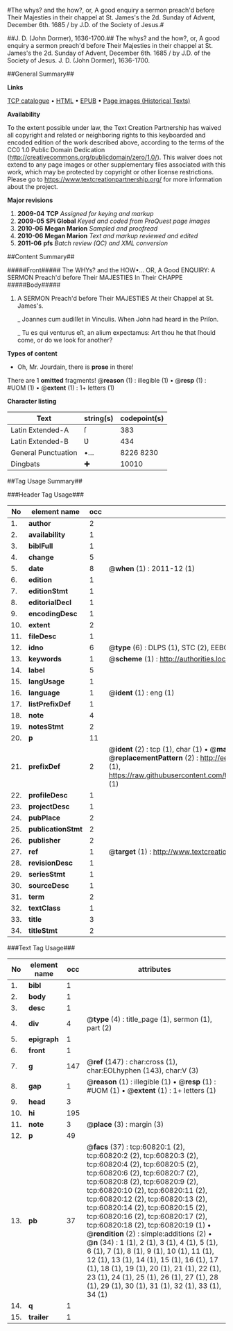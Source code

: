 #The whys? and the how?, or, A good enquiry a sermon preach'd before Their Majesties in their chappel at St. James's the 2d. Sunday of Advent, December 6th. 1685 / by J.D. of the Society of Jesus.#

##J. D. (John Dormer), 1636-1700.##
The whys? and the how?, or, A good enquiry a sermon preach'd before Their Majesties in their chappel at St. James's the 2d. Sunday of Advent, December 6th. 1685 / by J.D. of the Society of Jesus.
J. D. (John Dormer), 1636-1700.

##General Summary##

**Links**

[TCP catalogue](http://www.ota.ox.ac.uk/tcp/)  • 
[HTML](http://tei.it.ox.ac.uk/tcp/Texts-HTML/free/A36/A36357.html)  • 
[EPUB](http://tei.it.ox.ac.uk/tcp/Texts-EPUB/free/A36/A36357.epub) • 
[Page images (Historical Texts)](https://historicaltexts.jisc.ac.uk/eebo-12384943e)

**Availability**

To the extent possible under law, the Text Creation Partnership has waived all copyright and related or neighboring rights to this keyboarded and encoded edition of the work described above, according to the terms of the CC0 1.0 Public Domain Dedication (http://creativecommons.org/publicdomain/zero/1.0/). This waiver does not extend to any page images or other supplementary files associated with this work, which may be protected by copyright or other license restrictions. Please go to https://www.textcreationpartnership.org/ for more information about the project.

**Major revisions**

1. __2009-04__ __TCP__ *Assigned for keying and markup*
1. __2009-05__ __SPi Global__ *Keyed and coded from ProQuest page images*
1. __2010-06__ __Megan Marion__ *Sampled and proofread*
1. __2010-06__ __Megan Marion__ *Text and markup reviewed and edited*
1. __2011-06__ __pfs__ *Batch review (QC) and XML conversion*

##Content Summary##

#####Front#####
The WHYs? and the HOW•… OR, A Good ENQUIRY: A SERMON Preach'd before Their MAJESTIES In Their CHAPPE
#####Body#####

1. A SERMON Preach'd before Their MAJESTIES At their Chappel at St. James's.

    _ Joannes cum audiſſet in Vinculis. When John had heard in the Priſon.

    _ Tu es qui venturus eſt, an alium expectamus: Art thou he that ſhould come, or do we look for another?

**Types of content**

  * Oh, Mr. Jourdain, there is **prose** in there!

There are 1 **omitted** fragments! 
 @__reason__ (1) : illegible (1)  •  @__resp__ (1) : #UOM (1)  •  @__extent__ (1) : 1+ letters (1)

**Character listing**


|Text|string(s)|codepoint(s)|
|---|---|---|
|Latin Extended-A|ſ|383|
|Latin Extended-B|Ʋ|434|
|General Punctuation|•…|8226 8230|
|Dingbats|✚|10010|

##Tag Usage Summary##

###Header Tag Usage###

|No|element name|occ|attributes|
|---|---|---|---|
|1.|__author__|2||
|2.|__availability__|1||
|3.|__biblFull__|1||
|4.|__change__|5||
|5.|__date__|8| @__when__ (1) : 2011-12 (1)|
|6.|__edition__|1||
|7.|__editionStmt__|1||
|8.|__editorialDecl__|1||
|9.|__encodingDesc__|1||
|10.|__extent__|2||
|11.|__fileDesc__|1||
|12.|__idno__|6| @__type__ (6) : DLPS (1), STC (2), EEBO-CITATION (1), OCLC (1), VID (1)|
|13.|__keywords__|1| @__scheme__ (1) : http://authorities.loc.gov/ (1)|
|14.|__label__|5||
|15.|__langUsage__|1||
|16.|__language__|1| @__ident__ (1) : eng (1)|
|17.|__listPrefixDef__|1||
|18.|__note__|4||
|19.|__notesStmt__|2||
|20.|__p__|11||
|21.|__prefixDef__|2| @__ident__ (2) : tcp (1), char (1)  •  @__matchPattern__ (2) : ([0-9\-]+):([0-9IVX]+) (1), (.+) (1)  •  @__replacementPattern__ (2) : http://eebo.chadwyck.com/downloadtiff?vid=$1&page=$2 (1), https://raw.githubusercontent.com/textcreationpartnership/Texts/master/tcpchars.xml#$1 (1)|
|22.|__profileDesc__|1||
|23.|__projectDesc__|1||
|24.|__pubPlace__|2||
|25.|__publicationStmt__|2||
|26.|__publisher__|2||
|27.|__ref__|1| @__target__ (1) : http://www.textcreationpartnership.org/docs/. (1)|
|28.|__revisionDesc__|1||
|29.|__seriesStmt__|1||
|30.|__sourceDesc__|1||
|31.|__term__|2||
|32.|__textClass__|1||
|33.|__title__|3||
|34.|__titleStmt__|2||


###Text Tag Usage###

|No|element name|occ|attributes|
|---|---|---|---|
|1.|__bibl__|1||
|2.|__body__|1||
|3.|__desc__|1||
|4.|__div__|4| @__type__ (4) : title_page (1), sermon (1), part (2)|
|5.|__epigraph__|1||
|6.|__front__|1||
|7.|__g__|147| @__ref__ (147) : char:cross (1), char:EOLhyphen (143), char:V (3)|
|8.|__gap__|1| @__reason__ (1) : illegible (1)  •  @__resp__ (1) : #UOM (1)  •  @__extent__ (1) : 1+ letters (1)|
|9.|__head__|3||
|10.|__hi__|195||
|11.|__note__|3| @__place__ (3) : margin (3)|
|12.|__p__|49||
|13.|__pb__|37| @__facs__ (37) : tcp:60820:1 (2), tcp:60820:2 (2), tcp:60820:3 (2), tcp:60820:4 (2), tcp:60820:5 (2), tcp:60820:6 (2), tcp:60820:7 (2), tcp:60820:8 (2), tcp:60820:9 (2), tcp:60820:10 (2), tcp:60820:11 (2), tcp:60820:12 (2), tcp:60820:13 (2), tcp:60820:14 (2), tcp:60820:15 (2), tcp:60820:16 (2), tcp:60820:17 (2), tcp:60820:18 (2), tcp:60820:19 (1)  •  @__rendition__ (2) : simple:additions (2)  •  @__n__ (34) : 1 (1), 2 (1), 3 (1), 4 (1), 5 (1), 6 (1), 7 (1), 8 (1), 9 (1), 10 (1), 11 (1), 12 (1), 13 (1), 14 (1), 15 (1), 16 (1), 17 (1), 18 (1), 19 (1), 20 (1), 21 (1), 22 (1), 23 (1), 24 (1), 25 (1), 26 (1), 27 (1), 28 (1), 29 (1), 30 (1), 31 (1), 32 (1), 33 (1), 34 (1)|
|14.|__q__|1||
|15.|__trailer__|1||
